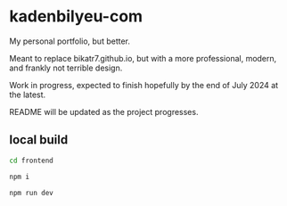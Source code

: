 # kadenbilyeu-com
My personal portfolio, but better.

Meant to replace bikatr7.github.io, but with a more professional, modern, and frankly not terrible design.

Work in progress, expected to finish hopefully by the end of July 2024 at the latest.

README will be updated as the project progresses.

## local build
```bash
cd frontend

npm i

npm run dev

```


